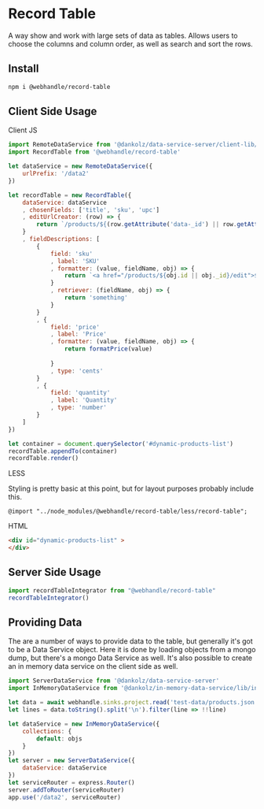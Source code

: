 # Record Table

A way show and work with large sets of data as tables. Allows users to 
choose the columns and column order, as well as search and sort the rows.


## Install

```bash
npm i @webhandle/record-table
```


## Client Side Usage

Client JS
```js
import RemoteDataService from '@dankolz/data-service-server/client-lib/remote-data-service.mjs'
import RecordTable from '@webhandle/record-table'

let dataService = new RemoteDataService({
	urlPrefix: '/data2'
})

let recordTable = new RecordTable({
	dataService: dataService
	, chosenFields: ['title', 'sku', 'upc']
	, editUrlCreator: (row) => {
		return `/products/${(row.getAttribute('data-_id') || row.getAttribute('data-id')).toString()}/edit`
	}
	, fieldDescriptions: [
		{
			field: 'sku'
			, label: 'SKU'
			, formatter: (value, fieldName, obj) => {
				return `<a href="/products/${obj.id || obj._id}/edit">${value}</a>`
			}
			, retriever: (fieldName, obj) => {
				return 'something'
			}
		}
		, {
			field: 'price'
			, label: 'Price'
			, formatter: (value, fieldName, obj) => {
				return formatPrice(value)
				
			}
			, type: 'cents'
		}
		, {
			field: 'quantity'
			, label: 'Quantity'
			, type: 'number'
		}
	]
})

let container = document.querySelector('#dynamic-products-list')
recordTable.appendTo(container)
recordTable.render()
```

LESS

Styling is pretty basic at this point, but for layout purposes probably include this.

```less
@import "../node_modules/@webhandle/record-table/less/record-table";
```

HTML
```html
<div id="dynamic-products-list" >
</div>
```

## Server Side Usage
```js
import recordTableIntegrator from "@webhandle/record-table"
recordTableIntegrator()
```

## Providing Data
The are a number of ways to provide data to the table, but generally it's got to be a Data Service object.
Here it is done by loading objects from a mongo dump, but there's a mongo Data Service as well. It's also
possible to create an in memory data service on the client side as well.

```js
import ServerDataService from '@dankolz/data-service-server'
import InMemoryDataService from '@dankolz/in-memory-data-service/lib/in-memory-data-service-sift.mjs'

let data = await webhandle.sinks.project.read('test-data/products.json')
let lines = data.toString().split('\n').filter(line => !!line)

let dataService = new InMemoryDataService({
	collections: {
		default: objs
	}
})
let server = new ServerDataService({
	dataService: dataService
})
let serviceRouter = express.Router()
server.addToRouter(serviceRouter)
app.use('/data2', serviceRouter)


```
